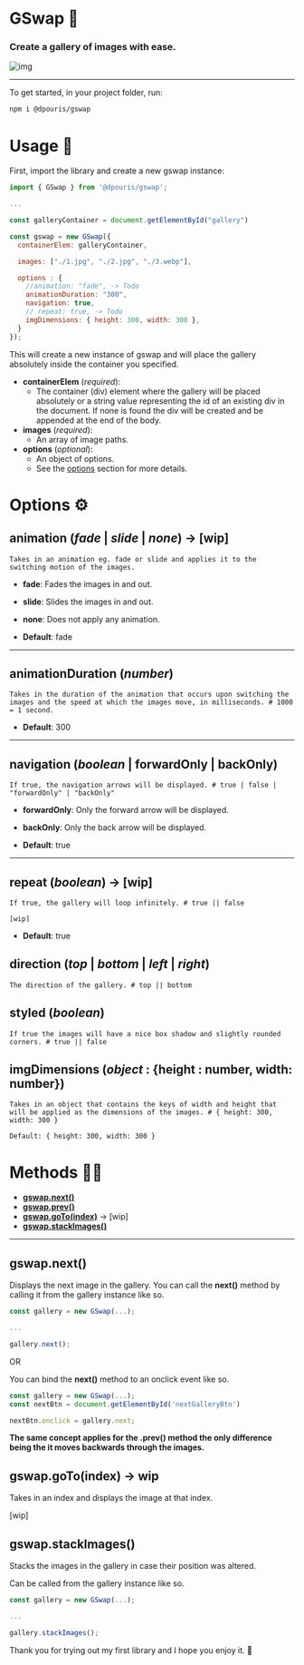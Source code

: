 # GSwap 🌠

### Create a gallery of images with ease.

![img](./gswap.gif)

---

To get started, in your project folder, run:

```bash
npm i @dpouris/gswap
```

# Usage 🔨

First, import the library and create a new gswap instance:

```js
import { GSwap } from '@dpouris/gswap';

...

const galleryContainer = document.getElementById("gallery")

const gswap = new GSwap({
  containerElem: galleryContainer,

  images: ["./1.jpg", "./2.jpg", "./3.webp"],

  options : {
    //animation: "fade", -> Todo
    animationDuration: "300",
    navigation: true,
    // repeat: true, -> Todo
    imgDimensions: { height: 300, width: 300 },
  }
});
```

This will create a new instance of gswap and will place the gallery absolutely inside the container you specified.

- **containerElem** (_required_):
  - The container (div) element where the gallery will be placed absolutely or a string value representing the id of an existing div in the document. If none is found the div will be created and be appended at the end of the body.
- **images** (_required_):
  - An array of image paths.
- **options** (_optional_):
  - An object of options.
  - See the [options](#Options) section for more details.

# Options ⚙️

## **animation** (_fade_ | _slide_ | _none_) -> [wip]

    Takes in an animation eg. fade or slide and applies it to the switching motion of the images.

- **fade**:
  Fades the images in and out.
- **slide**:
  Slides the images in and out.
- **none**:
  Does not apply any animation.

- **Default**: fade

---

## **animationDuration** (_number_)

    Takes in the duration of the animation that occurs upon switching the images and the speed at which the images move, in milliseconds. # 1000 = 1 second.

- **Default**: 300

---

## **navigation** (_boolean_ | forwardOnly | backOnly)

    If true, the navigation arrows will be displayed. # true | false | "forwardOnly" | "backOnly"

- **forwardOnly**:
  Only the forward arrow will be displayed.
- **backOnly**:
  Only the back arrow will be displayed.

- **Default**: true

---

## **repeat** (_boolean_) -> [wip]

    If true, the gallery will loop infinitely. # true || false

    [wip]

- **Default**: true

## direction (_top_ | _bottom_ | _left_ | _right_)

    The direction of the gallery. # top || bottom

## styled (_boolean_)

    If true the images will have a nice box shadow and slightly rounded corners. # true || false

## imgDimensions (_object_ : {height : number, width: number})

    Takes in an object that contains the keys of width and height that will be applied as the dimensions of the images. # { height: 300, width: 300 }

    Default: { height: 300, width: 300 }

# Methods 🧑‍💻

- [**gswap.next()**](<#gswap.next()>)
- [**gswap.prev()**](<#gswap.next()>)
- [**gswap.goTo(index)**](<#gswap.goTo(index)>) -> [wip]
- [**gswap.stackImages()**](<#gswap.stackImages()>)

---

## **gswap.next()**

Displays the next image in the gallery.
You can call the **next()** method by calling it from the gallery instance like so.

```js
const gallery = new GSwap(...);

...

gallery.next();
```

OR

You can bind the **next()** method to an onclick event like so.

```js
const gallery = new GSwap(...);
const nextBtn = document.getElementById('nextGalleryBtn')

nextBtn.onclick = gallery.next;
```

**The same concept applies for the .prev() method the only difference being the it moves backwards through the images.**

## **gswap.goTo(index)** -> wip

Takes in an index and displays the image at that index.

[wip]

## **gswap.stackImages()**

Stacks the images in the gallery in case their position was altered.

Can be called from the gallery instance like so.

```js
const gallery = new GSwap(...);

...

gallery.stackImages();
```

Thank you for trying out my first library and I hope you enjoy it. 🫡
